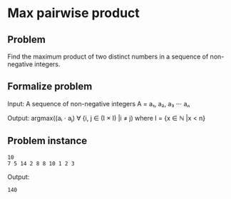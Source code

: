 # Max pairwise product
## Problem
Find the maximum product of two distinct numbers in a sequence of non-negative integers.

## Formalize problem
Input: A sequence of non-negative integers A = a₁, a₂, a₃ ⋅⋅⋅ aₙ


Output: argmax((aᵢ ⋅ aⱼ) ∀ {i, j ∈ (I × I) |i ≠ j) where I = {x ∈ ℕ |x < n}

## Problem instance
```
10
7 5 14 2 8 8 10 1 2 3
```

Output:
```
140
```
